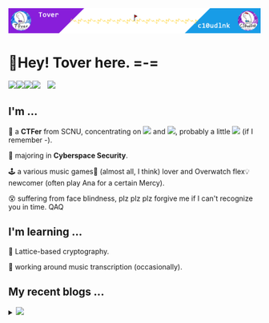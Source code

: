 <img src="headPic_Tover.png" />

# 🎇Hey! Tover here. =-=

<a href="https://tover.xyz/" target="_blank"><img src="https://img.shields.io/badge/-📜 Tover's Blog-blue?style=flat-square"></a><a href="https://c10udlnk.top/" target="_blank"><img src="https://img.shields.io/badge/-📜 c10udlnk's Blog-blueviolet?style=flat-square"></a><a href="https://github.com/ToverPomelo" target="_blank"><img src="https://img.shields.io/badge/-github-black?logo=github&style=flat-square"></a><a href="https://0xffff.one/u/Tover" target="_blank"><img src="https://img.shields.io/badge/-💻 0xffff-e8ecf3?style=flat-square"></a>&emsp;<img src="https://komarev.com/ghpvc/?username=Tover&style=plastic&color=red" />

## I'm ...

🚩 a **CTFer** from SCNU, concentrating on <img src="https://img.shields.io/static/v1?label=&&message=Crypto&style=social"> and <img src="https://img.shields.io/static/v1?label=&message=Misc&style=social">, probably a little <img src="https://img.shields.io/static/v1?label=&message=PWN&style=social"> (if I remember -).

🧭 majoring in **Cyberspace Security**.

🕹 a various music games🎼 (almost all, I think) lover and Overwatch flex💡 newcomer (often play Ana for a certain Mercy).

😵 suffering from face blindness, plz plz plz forgive me if I can't recognize you in time. QAQ

## I'm learning ...

📍 Lattice-based cryptography.

📍 working around music transcription (occasionally).

## My recent blogs ...

<details>
  <summary><img src="https://img.shields.io/badge/-📢 Click to view more!-blue?style=for-the-badge"></summary>
  <!-- BLOG-POST-LIST:START -->

🎆 Feb 08, 2025: [PWN学习笔记vol.1 —— Tcache、setcontext和CISCN 2021初赛的silverwolf](https://tover.xyz/p/PWN-Note-1-Tcache-and-Setcontext/)

🎆 Jan 22, 2025: [PWN学习笔记vol.0 —— 复健与HNCTF 2022 WEEK4的ez_uaf](https://tover.xyz/p/PWN-Note_0-Reborn-and-ez-uaf/)

🎆 Dec 30, 2024: [2024楚慧被密码学题目WP](https://tover.xyz/p/2024-chb-Crypto/)

🎆 Dec 19, 2024: [HSSP与正交格学习笔记](https://tover.xyz/p/HSSP-note/)

🎆 Dec 01, 2024: [对称密码、线性代数和2024网鼎杯白虎的crypto01](https://tover.xyz/p/2024-wdb-crypto01/)

🎆 Nov 28, 2024: [2024数信杯决赛的DDLLPP](https://tover.xyz/p/2024-sxb-DDLLPP/)

🎆 Nov 27, 2024: [2024网鼎杯半决赛的RSA加密分析](https://tover.xyz/p/2024-wdb-RSA/)

🎆 Nov 03, 2024: [类Pollard p-1的分解算法](https://tover.xyz/p/pollard-etc/)

🎆 Sep 12, 2024: [2024长城杯的RandomRSA](https://tover.xyz/p/2024-ccb-RandomRSA/)

🎆 Sep 12, 2024: [2024羊城杯的部分WP](https://tover.xyz/p/2024-ycb/)<!-- BLOG-POST-LIST:END -->
</details>
